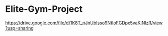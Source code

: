 # Elite-Gym-Project
https://drive.google.com/file/d/1K8T_nJnUbIsso9NtIoFGDpx5vaKiNlzR/view?usp=sharing
